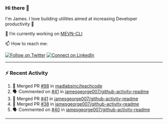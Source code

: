 ### Hi there 👋

I'm James. I love building utilities aimed at increasing Developer productivity :raised_hands: 

🔭 I’m currently working on [MEVN-CLI](https://github.com/madlabsinc/mevn-cli)

📫 How to reach me:

[![Follow on Twitter](https://img.shields.io/badge/--twitter?label=Twitter&logo=Twitter&style=social)](https://twitter.com/james_madhacks) [![Connect on LinkedIn](https://img.shields.io/badge/--linkedin?label=LinkedIn&logo=LinkedIn&style=social)](https://www.linkedin.com/in/jamesgeorge007)

---

### :zap: Recent Activity

<!--START_SECTION:activity-->
1. 🎉 Merged PR [#98](https://github.com/madlabsinc/teachcode/pull/98) in [madlabsinc/teachcode](https://github.com/madlabsinc/teachcode)
2. 🗣 Commented on [#41](https://github.com/jamesgeorge007/github-activity-readme/issues/41) in [jamesgeorge007/github-activity-readme](https://github.com/jamesgeorge007/github-activity-readme)
3. 🎉 Merged PR [#41](https://github.com/jamesgeorge007/github-activity-readme/pull/41) in [jamesgeorge007/github-activity-readme](https://github.com/jamesgeorge007/github-activity-readme)
4. 🎉 Merged PR [#38](https://github.com/jamesgeorge007/github-activity-readme/pull/38) in [jamesgeorge007/github-activity-readme](https://github.com/jamesgeorge007/github-activity-readme)
5. 🗣 Commented on [#40](https://github.com/jamesgeorge007/github-activity-readme/issues/40) in [jamesgeorge007/github-activity-readme](https://github.com/jamesgeorge007/github-activity-readme)
<!--END_SECTION:activity-->

---

<!--
**jamesgeorge007/jamesgeorge007** is a ✨ _special_ ✨ repository because its `README.md` (this file) appears on your GitHub profile.

Here are some ideas to get you started:

- 🌱 I’m currently learning ...
- 👯 I’m looking to collaborate on ...
- 🤔 I’m looking for help with ...
- 💬 Ask me about ...
- 😄 Pronouns: ...
- ⚡ Fun fact: ...
-->
